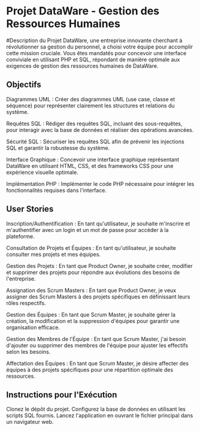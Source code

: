 # Projet DataWare - Gestion des Ressources Humaines
#Description du Projet
DataWare, une entreprise innovante cherchant à révolutionner sa gestion du personnel, a choisi votre équipe pour accomplir cette mission cruciale. Vous êtes mandatés pour concevoir une interface conviviale en utilisant PHP et SQL, répondant de manière optimale aux exigences de gestion des ressources humaines de DataWare.

## Objectifs
Diagrammes UML : Créer des diagrammes UML (use case, classe et séquence) pour représenter clairement les structures et relations du système.

Requêtes SQL : Rédiger des requêtes SQL, incluant des sous-requêtes, pour interagir avec la base de données et réaliser des opérations avancées.

Sécurité SQL : Sécuriser les requêtes SQL afin de prévenir les injections SQL et garantir la robustesse du système.

Interface Graphique : Concevoir une interface graphique représentant DataWare en utilisant HTML, CSS, et des frameworks CSS pour une expérience visuelle optimale.

Implémentation PHP : Implémenter le code PHP nécessaire pour intégrer les fonctionnalités requises dans l'interface.

## User Stories
Inscription/Authentification : En tant qu'utilisateur, je souhaite m'inscrire et m'authentifier avec un login et un mot de passe pour accéder à la plateforme.

Consultation de Projets et Équipes : En tant qu'utilisateur, je souhaite consulter mes projets et mes équipes.

Gestion des Projets : En tant que Product Owner, je souhaite créer, modifier et supprimer des projets pour répondre aux évolutions des besoins de l'entreprise.

Assignation des Scrum Masters : En tant que Product Owner, je veux assigner des Scrum Masters à des projets spécifiques en définissant leurs rôles respectifs.

Gestion des Équipes : En tant que Scrum Master, je souhaite gérer la création, la modification et la suppression d'équipes pour garantir une organisation efficace.

Gestion des Membres de l'Équipe : En tant que Scrum Master, j'ai besoin d'ajouter ou supprimer des membres de l'équipe pour ajuster les effectifs selon les besoins.

Affectation des Équipes : En tant que Scrum Master, je désire affecter des équipes à des projets spécifiques pour une répartition optimale des ressources.

## Instructions pour l'Exécution
Clonez le dépôt du projet.
Configurez la base de données en utilisant les scripts SQL fournis.
Lancez l'application en ouvrant le fichier principal dans un navigateur web.

